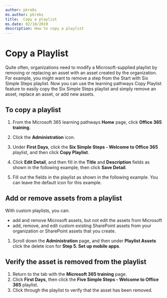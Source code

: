 ```yaml
---
author: pkrebs
ms.author: pkrebs
title:  Copy a playlist
ms.date: 02/18/2019
description: How to copy a playlist
---
```


# Copy a Playlist
Quite often, organizations need to modify a Microsoft-supplied playlist by removing or replacing an asset with an asset created by the organization. For example, you might want to remove a step from the Start with Six Simple Steps playlist. Now you can use the learning pathways Copy Playlist feature to easily copy the Six Simple Steps playlist and simply remove an asset, replace an asset, or add new assets. 

## To copy a playlist

1. From the Microsoft 365 learning pathways **Home** page, click **Office 365 training**.
2. Click the **Administration** icon.
3. Under **First Days**, click the **Six Simple Steps - Welcome to Office 365** playlist, and then click **Copy Playlist**. 
4. Click **Edit Detail**, and then fill in the **Title** and **Description** fields as shown in the following example, then click **Save Detail**.  
 
4.	Fill out the fields in the playlist as shown in the following example. You can leave the default icon for this example. 


## Add or remove assets from a playlist
With custom playlists, you can:

- add and remove Microsoft assets, but not edit the assets from Microsoft
- add, remove, and edit custom existing SharePoint assets from your organization or SharePoint assets that you create. 

1. Scroll down the **Administration** page, and then under **Playlist Assets** click the delete icon for **Step 5. Set up mobile apps**. 

## Verify the asset is removed from the playlist
1. Return to the tab with the **Microsoft 365 training** page.
2. Click **First Days**, then click the **Five Simple Steps - Welcome to Office 365** playlist. 
3. Click through the playlist to verify that the asset has been removed.


